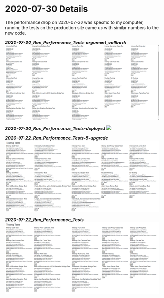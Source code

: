 
# 2020-07-30 Details

The performance drop on 2020-07-30 was specific to my computer, running the tests on the production site came up with similar numbers to the new code.

***2020-07-30_Ran_Performance_Tests-argument_callback***
<img src="./performance/2020-07-30_Ran_Performance_Tests-argument_callback.png" />

***2020-07-30_Ran_Performance_Tests-deployed***
<img src="./performance/2020-07-30_Ran_Performance_Tests-prod.png" />

***2020-07-22_Ran_Performance_Tests-5-upgrade***
<img src="./performance/2020-07-22_Ran_Performance_Tests-5-upgrade.png" />

***2020-07-22_Ran_Performance_Tests***
<img src="./performance/2020-07-22_Ran_Performance_Tests.png" />